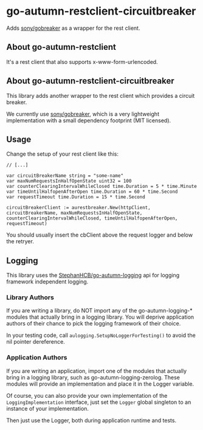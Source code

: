 # go-autumn-restclient-circuitbreaker

Adds [sony/gobreaker](https://github.com/sony/gobreaker) as a wrapper for the rest client. 

## About go-autumn-restclient

It's a rest client that also supports x-www-form-urlencoded.

## About go-autumn-restclient-circuitbreaker

This library adds another wrapper to the rest client which provides a circuit breaker.

We currently use [sony/gobreaker](https://github.com/sony/gobreaker), which is a very lightweight
implementation with a small dependency footprint (MIT licensed).

## Usage

Change the setup of your rest client like this:

```
// [...]

var circuitBreakerName string = "some-name"
var maxNumRequestsInHalfOpenState uint32 = 100
var counterClearingIntervalWhileClosed time.Duration = 5 * time.Minute
var timeUntilHalfopenAfterOpen time.Duration = 60 * time.Second
var requestTimeout time.Duration = 15 * time.Second

circuitBreakerClient := aurestbreaker.New(httpClient, circuitBreakerName, maxNumRequestsInHalfOpenState, counterClearingIntervalWhileClosed, timeUntilHalfopenAfterOpen, requestTimeout)
```

You should usually insert the cbClient above the request logger and below the retryer.

## Logging

This library uses the [StephanHCB/go-autumn-logging](https://github.com/StephanHCB/go-autumn-logging) api for
logging framework independent logging.

### Library Authors

If you are writing a library, do NOT import any of the go-autumn-logging-* modules that actually bring in a logging library.
You will deprive application authors of their chance to pick the logging framework of their choice.

In your testing code, call `aulogging.SetupNoLoggerForTesting()` to avoid the nil pointer dereference.

### Application Authors

If you are writing an application, import one of the modules that actually bring in a logging library,
such as go-autumn-logging-zerolog. These modules will provide an implementation and place it in the Logger variable.

Of course, you can also provide your own implementation of the `LoggingImplementation` interface, just
set the `Logger` global singleton to an instance of your implementation.

Then just use the Logger, both during application runtime and tests.

